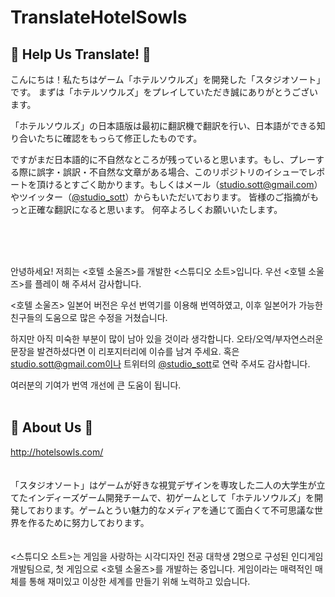 # TranslateHotelSowls
## 👻 Help Us Translate! 👻

こんにちは！私たちはゲーム「ホテルソウルズ」を開発した「スタジオソート」です。
まずは「ホテルソウルズ」をプレイしていただき誠にありがとうございます。

「ホテルソウルズ」の日本語版は最初に翻訳機で翻訳を行い、日本語ができる知り合いたちに確認をもっらて修正したものです。

ですがまだ日本語的に不自然なところが残っていると思います。もし、プレーする際に誤字・誤訳・不自然な文章がある場合、このリポジトリのイシューでレポートを頂けるとすごく助かります。もしくはメール（studio.sott@gmail.com）やツイッター（[@studio_sott](https://twitter.com/studio_sott)）からもいただいております。
皆様のご指摘がもっと正確な翻訳になると思います。
何卒よろしくお願いいたします。

<br><br><br>

안녕하세요! 저희는 <호텔 소울즈>를 개발한 <스튜디오 소트>입니다.
우선 <호텔 소울즈>를 플레이 해 주셔서 감사합니다.

<호텔 소울즈> 일본어 버전은 우선 번역기를 이용해 번역하였고, 
이후 일본어가 가능한 친구들의 도움으로 많은 수정을 거쳤습니다.

하지만 아직 미숙한 부분이 많이 남아 있을 것이라 생각합니다.
오타/오역/부자연스러운 문장을 발견하셨다면 이 리포지터리에 이슈를 남겨 주세요.
혹은 studio.sott@gmail.com이나 트위터의 [@studio_sott](https://twitter.com/studio_sott)로 연락 주셔도 감사합니다.

여러분의 기여가 번역 개선에 큰 도움이 됩니다.
<br><br>



## 👻 About Us 👻

http://hotelsowls.com/
<br><br><br>
「スタジオソート」はゲームが好きな視覚デザインを専攻した二人の大学生が立てたインディーズゲーム開発チームで、初ゲームとして「ホテルソウルズ」を開発しております。ゲームとうい魅力的なメディアを通じて面白くて不可思議な世界を作るために努力しております。
<br><br><br>
<스튜디오 소트>는 게임을 사랑하는 시각디자인 전공 대학생 2명으로 구성된 인디게임 개발팀으로, 첫 게임으로 <호텔 소울즈>를 개발하는 중입니다. 게임이라는 매력적인 매체를 통해 재미있고 이상한 세계를 만들기 위해 노력하고 있습니다.


